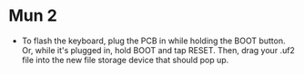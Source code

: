 # Mun 2

* To flash the keyboard, plug the PCB in while holding the BOOT button. Or, while it's plugged in, hold BOOT and tap RESET. Then, drag your .uf2 file into the new file storage device that should pop up.

